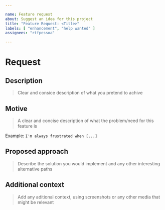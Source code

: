 ```yaml
---

name: Feature request
about: Suggest an idea for this project
title: "Feature Request: <Title>"
labels: [ "enhancement", "help wanted" ]
assignees: "rtfpessoa"

---
```


# Request

## Description

> Clear and consice description of what you pretend to achive

## Motive

> A clear and concise description of what the problem/need for this feature is

Example: `I'm always frustrated when [...]`

## Proposed approach

> Describe the solution you would implement and any other interesting alternative paths

## Additional context

> Add any aditional context, using screenshots or any other media that might be relevant
